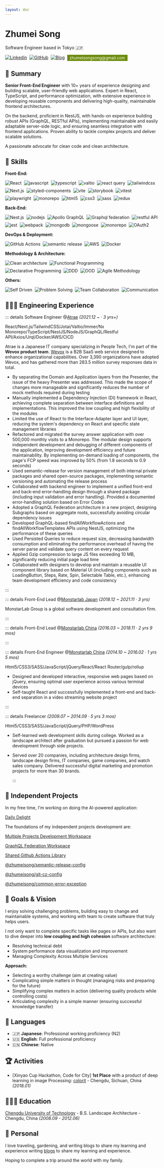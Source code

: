 ```yaml
---
layout: doc
---
```


# Zhumei Song

Software Engineer based in Tokyo 🇯🇵

<div style="display:flex; gap: 8px; flex-warp: wrap;">
  <a href="https://www.linkedin.com/in/zhumei-song-a9041a1bb" target="_blank">
    <img alt="Linkedin" src="https://img.shields.io/badge/linkdin-0a66c2.svg?&logo=linkedin&logoColor=white&style=for-the-badge" />
  </a>

  <a href="https://github.com/zhumeisongsong" target="_blank">
    <img alt="GitHub" src="https://img.shields.io/badge/zhumeisongsong-333.svg?&logo=GitHub&logoColor=white&style=for-the-badge" />
  </a>

  <a href="https://zhumeisongsong.github.io/blog" target="_blank">
    <img alt="Blog" src="https://img.shields.io/badge/Song's%20Blog-6c3485.svg?&logo=Next.js&logoColor=white&style=for-the-badge" />
  </a>

  <a href="mailto:zhumeisongsong@gmail.com" style="text-decoration: none;">
   <div style="background-color: #6b8b08; color: white; padding: 2px 8px; font-size: 13px;">zhumeisongsong@gmail.com</div>
  </a>
</div>

## 📌 Summary

**Senior Front-End Engineer** with 10+ years of experience designing and building scalable, user-friendly web applications. Expert in React, TypeScript, and performance optimization, with extensive experience in developing reusable components and delivering high-quality, maintainable frontend architectures.

On the backend, proficient in NestJS, with hands-on experience building robust APIs (GraphQL, RESTful APIs), implementing maintainable and easily adaptable server-side logic, and ensuring seamless integration with frontend applications. Proven ability to tackle complex projects and deliver scalable solutions.

A passionate advocate for clean code and clean architecture.

## 🌈 Skills

**Front-End:**

<div style="display:flex; gap: 8px; flex-wrap: wrap;">
  <img alt="React" src="https://img.shields.io/badge/React-45b8d8?style=for-the-badge&logo=react&logoColor=white" />
  <img alt="javascript" src="https://img.shields.io/badge/javascript-fcc624?style=for-the-badge&logo=javascript&logoColor=white" />
  <img alt="typescript" src="https://img.shields.io/badge/typescript-3178c6?style=for-the-badge&logo=typescript&logoColor=white" />
  <img alt="valtio" src="https://img.shields.io/badge/valtio-764abc?style=for-the-badge&logo=valtio&logoColor=white" />
  <img alt="react query" src="https://img.shields.io/badge/react%20query-e34c26?style=for-the-badge&logo=react%20query&logoColor=white" />
  <img alt="tailwindcss" src="https://img.shields.io/badge/tailwindcss-3178c6?style=for-the-badge&logo=tailwindcss&logoColor=white" />
  <img alt="Next.js" src="https://img.shields.io/badge/next.js-444?style=for-the-badge&logo=react&logoColor=white" />
  <img alt="styled-components" src="https://img.shields.io/badge/styled%20components-db7093?style=for-the-badge&logo=styled%20components&logoColor=white" />
  <img alt="vite" src="https://img.shields.io/badge/vite-a8b1ff?style=for-the-badge&logo=Vite&logoColor=white" />
  <img alt="storybook" src="https://img.shields.io/badge/storybook-eb5685?style=for-the-badge&logo=storybook&logoColor=white" />
  <img alt="vitest" src="https://img.shields.io/badge/vitest-acd268?style=for-the-badge&logo=vitest&logoColor=white" />
  <img alt="playwright" src="https://img.shields.io/badge/playwright-47A248?style=for-the-badge&logo=playwright&logoColor=white" />
  <img alt="monorepo" src="https://img.shields.io/badge/monorepo-3178c6?style=for-the-badge&logo=monorepo&logoColor=white" />
  <img alt="html5" src="https://img.shields.io/badge/html5-e34c26?style=for-the-badge&logo=html5&logoColor=white" />
  <img alt="css3" src="https://img.shields.io/badge/css3-264de4?style=for-the-badge&logo=css3&logoColor=white" />
  <img alt="sass" src="https://img.shields.io/badge/sass-cc6699?style=for-the-badge&logo=sass&logoColor=white" />
  <img alt="redux" src="https://img.shields.io/badge/redux-764abc?style=for-the-badge&logo=redux&logoColor=white" />
</div>

**Back-End:**

<div style=" display:flex; gap: 8px; flex-wrap: wrap;">
  <img alt="Nest.js" src="https://img.shields.io/badge/nestjs-E0234E?style=for-the-badge&logo=nestjs&logoColor=white" />
  <img alt="nodejs" src="https://img.shields.io/badge/nodejs-339933?style=for-the-badge&logo=node.js&logoColor=white" />
  <img alt="Apollo GraphQL" src="https://img.shields.io/badge/Apollo%20GraphQL-311C87?style=for-the-badge&logo=apollo-graphql&logoColor=white" />
  <img alt="Graphql federation" src="https://img.shields.io/badge/Graphql%20federation-311C87?style=for-the-badge&logo=graphql%20federation&logoColor=white" />
  <img alt="restful API" src="https://img.shields.io/badge/restful%20API-a8b1ff?style=for-the-badge&logo=restful%20API&logoColor=white" />
  <img alt="jest" src="https://img.shields.io/badge/jest-15c213?style=for-the-badge&logo=jest&logoColor=white" />
  <img alt="webpack" src="https://img.shields.io/badge/webpack-45b8d8?style=for-the-badge&logo=webpack&logoColor=white" />
  <img alt="mongodb" src="https://img.shields.io/badge/mongodb-47A248?style=for-the-badge&logo=mongodb&logoColor=white" />
  <img alt="mongoose" src="https://img.shields.io/badge/mongoose-47A248?style=for-the-badge&logo=mongoose&logoColor=white" />
  <img alt="monorepo" src="https://img.shields.io/badge/monorepo-3178c6?style=for-the-badge&logo=monorepo&logoColor=white" />
  <img alt="OAuth2" src="https://img.shields.io/badge/OAuth2-e34c26?style=for-the-badge&logo=OAuth&logoColor=white" />
</div>

**DevOps & Deployment:**

<div style=" display:flex; gap: 8px; flex-wrap: wrap;">
  <img alt="GitHub Actions" src="https://img.shields.io/badge/CI/CD(GitHub%20Actions)-2088ff?style=for-the-badge&logo=GitHub%20Actions&logoColor=white" />
  <img alt="semantic release" src="https://img.shields.io/badge/semantic%20release-fcc624?style=for-the-badge&logo=semantic%20release&logoColor=white" />
  <img alt="AWS" src="https://img.shields.io/badge/AWS-e34c26?style=for-the-badge&logo=Amazon%20AWS&logoColor=white" />
  <img alt="Docker" src="https://img.shields.io/badge/Docker-46a2f1?style=for-the-badge&logo=docker&logoColor=white" />
</div>

**Methodology & Architecture:**

<div style=" display:flex; gap: 8px; flex-wrap: wrap;">
  <img alt="Clean architecture" src="https://img.shields.io/badge/Clean%20architecture-3178c6?style=for-the-badge&logo=Clean%20architecture&logoColor=white" />
  <img alt="Functional Programming" src="https://img.shields.io/badge/Functional%20Programming-fcc624?style=for-the-badge&logo=Functional%20Programming&logoColor=white" />
  <img alt="Declarative Programming" src="https://img.shields.io/badge/Declarative%20Programming-47A248?style=for-the-badge&logo=Declarative%20Programming&logoColor=white" />
  <img alt="DDD" src="https://img.shields.io/badge/DDD-fcc624?style=for-the-badge&logo=DDD&logoColor=white" />
  <img alt="OOD" src="https://img.shields.io/badge/OOD-0077b5?style=for-the-badge&logo=OOD&logoColor=white" />
  <img alt="Agile Methodology" src="https://img.shields.io/badge/Agile%20Methodology(scrum)-47A248?style=for-the-badge&logo=Agile%20Methodology &logoColor=white" />
</div>

**Others:**

<div style=" display:flex; gap: 8px; flex-wrap: wrap;">
  <img alt="Self Driven" src="https://img.shields.io/badge/Self%20Driven-3178c6?style=for-the-badge&logo=Self%20Driven&logoColor=white" />
  <img alt="Problem Solving" src="https://img.shields.io/badge/Problem%20Solving-fcc624?style=for-the-badge&logo=Problem%20Solving&logoColor=white" />
  <img alt="Team Collaboration" src="https://img.shields.io/badge/Team%20Collaboration-47A248?style=for-the-badge&logo=Team%20Collaboration&logoColor=white" />
  <img alt="Communication" src="https://img.shields.io/badge/Communication-0077b5?style=for-the-badge&logo=Communication&logoColor=white" />
</div>

## 👩🏼‍💻 Engineering Experience

::: details Software Engineer @[Atrae](https://atrae.co.jp/) _(2021.12 ~ · 3 yrs+)_

React/Next.js/TailwindCSS/Jotai/Valtio/Immer/Nx Monorepo/TypeScript/NestJS/NodeJS/GraphQL/Restful API/Axios/Urql/Docker/AWS/CICD

Atrae is a Japanese IT company specializing in People Tech, I'm part of the **Wevox product team**. [Wevox](https://get.wevox.io/) is a B2B SaaS web service designed to enhance organizational capabilities. Over 3,390 organizations have adopted Wevox, and has gathered more than 283.5 million survey responses data in total.

- By separating the Domain and Application layers from the Presenter, the issue of the heavy Presenter was addressed. This made the scope of changes more manageable and significantly reduces the number of mock methods required during testing
- Manually implemented a Dependency Injection (DI) framework in React, achieving complete separation between interface definitions and implementations. This improved the low coupling and high flexibility of the modules
- Limited the use of React to the Interface-Adapter layer and UI layer, reducing the system's dependency on React and specific state management libraries
- Refactored and migrated the survey answer application with over 500,000 monthly visits to a Monorepo. The modular design supports independent development and debugging of different components of the application, improving development efficiency and future maintainability. By implementing on-demand loading of components, the page's FCP speed was improved by 50% (from 1.8 seconds to 0.9 seconds)
- Used semantic-release for version management of both internal private packages and shared open-source packages, implementing semantic versioning and automating the release process
- Collaborated with backend engineer to implement a unified front-end and back-end error-handling design through a shared package (including input validation and error handling). Provided a documented error-handling solution based on Error Codes
- Adopted a GraphQL Federation architecture in a new project, designing Subgraphs based on aggregate roots, successfully avoiding circular dependency issues
- Developed GraphQL-based findAllWorkflowActions and findAllWorkflowTemplates APIs using NestJS, optimizing the performance of these queries
- Used Persisted Queries to reduce request size, decreasing bandwidth consumption and eliminating the performance overhead of having the server parse and validate query content on every request
- Applied Gzip compression to large JS files exceeding 10 MB, significantly reducing initial page load time
- Collaborated with designers to develop and maintain a reusable UI component library based on Material UI (including components such as LoadingButton, Steps, Rate, Spin, Selectable Table, etc.), enhancing team development efficiency and code consistency

<!-- [📦 Workflow App](projects/202209) -->
<!-- [📦 Wevox Admin App](projects/202112) -->

:::

::: details Front-End Lead @[Monstarlab Japan](https://monstar-lab.com/jp) _(2018.12 ~ 2021.11 · 3 yrs)_

MonstarLab Group is a global software development and consultation firm.

:::

::: details Front-End Lead @[Monstarlab China](https://www.monstar-lab.com.cn/) _(2016.03 ~ 2018.11 · 2 yrs 9 mos)_

:::

::: details Front-End Engineer @[Monstarlab China](https://www.monstar-lab.com.cn/) _(2014.10 ~ 2016.02 · 1 yrs 5 mos)_

Html5/CSS3/SASS/JavaScript/jQuery/React/React Router/gulp/rollup

- Designed and developed interactive, responsive web pages based on jQuery, ensuring optimal user experience across various terminal devices
- Self-taught React and successfully implemented a front-end and back-end separation in a video streaming website project

:::

::: details Freelancer _(2009.07 ~ 2014.09 · 5 yrs 3 mos)_

Html5/CSS3/SASS/JavaScript/jQuery/PHP/WordPress

- Self-learned web development skills during college. Worked as a landscape architect after graduation but pursued a passion for web development through side projects.
- Served over 20 companies, including architecture design firms, landscape design firms, IT companies, game companies, and watch sales company. Delivered successful digital marketing and promotion projects for more than 30 brands.

  :::

## 🌱 Independent Projects

In my free time, I'm working on doing the AI-powered application:

[Daily Delight](https://zhumeisongsong.github.io/daily-delight.html)

The foundations of my independent projects development are:

[Multiple Projects Development Workspace](https://github.com/zhumeisongsong/multiple-products-workspace)

[GraphQL Federation Workspace](https://github.com/zhumeisongsong/graphql-federation-workspace)

[Shared Github Actions Library](https://github.com/zhumeisongsong/shared-actions)

[@zhumeisong/semantic-release-config](https://www.npmjs.com/package/@zhumeisong/semantic-release-config)

[@zhumeisong/git-cz-config](https://www.npmjs.com/package/@zhumeisong/git-cz-config)

[@zhumeisong/common-error-exception](https://www.npmjs.com/package/@zhumeisong/common-error-exception)

## 🎨 Goals & Vision

I enjoy solving challenging problems, building easy to change and maintainable systems, and working with team to create software that truly helps users.

I not only want to complete specific tasks like pages or APIs, but also want to dive deeper into **low coupling and high cohesion** software architecture:

- Resolving technical debt
- System performance data visualization and improvement
- Managing Complexity Across Multiple Services

**Approach:**

- Selecting a worthy challenge (aim at creating value)
- Complicating simple matters in thought (managing risks and preparing for the future)
- Simplifying complex matters in action (delivering quality products while controlling costs)
- Articulating complexity in a simple manner (ensuring successful knowledge transfer)

## 💬 Languages

- 🇯🇵 **Japanese**: Professional working proficiency (N2)
- 🇺🇸 **English**: Full professional proficiency
- 🇨🇳 **Chinese**: Native

## 🏆 Activities

- [Xinyao Cup Hackathon, Code for City] **1st Place** with a product of deep learning in image Processing: [colorit](https://github.com/git-hacker/colorit) - Chengdu, Sichuan, China _(2018.01)_

## 👩🏼‍🎓 Education

[Chengdu University of Technology](https://www.cdut.edu.cn/) - B.S. Landscape Architecture - Chengdu, China _(2008.09 - 2012.06)_

## 💚 Personal

I love traveling, gardening, and writing blogs to share my learning and experience writing [blogs](https://zhumeisongsong.github.io/blog) to share my learning and experience.

Hoping to complete a trip around the world with my family.
